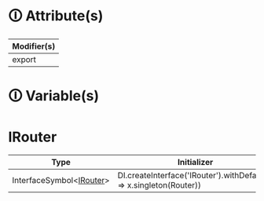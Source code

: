 # &#128712; Attribute(s)

| Modifier(s)                            |
|----------------------------------------|
| export |

# &#128712; Variable(s)

# IRouter

| Type                        | Initializer                       |
|-----------------------------|-----------------------------------|
| InterfaceSymbol&lt;[IRouter](https://hamedfathi.gitbook.io/aurelia-2-doc-api/router/interface/router/irouter)&gt; | DI.createInterface<IRouter>('IRouter').withDefault(x => x.singleton(Router)) |